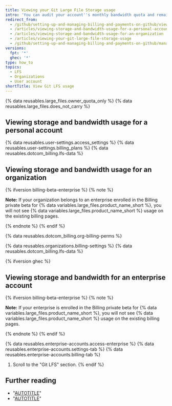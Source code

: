 ```yaml
---
title: Viewing your Git Large File Storage usage
intro: 'You can audit your account''s monthly bandwidth quota and remaining storage for {% data variables.large_files.product_name_short %}.'
redirect_from:
  - /github/setting-up-and-managing-billing-and-payments-on-github/viewing-your-git-large-file-storage-usage
  - /articles/viewing-storage-and-bandwidth-usage-for-a-personal-account
  - /articles/viewing-storage-and-bandwidth-usage-for-an-organization
  - /articles/viewing-your-git-large-file-storage-usage
  - /github/setting-up-and-managing-billing-and-payments-on-github/managing-billing-for-git-large-file-storage/viewing-your-git-large-file-storage-usage
versions:
  fpt: '*'
  ghec: '*'
type: how_to
topics:
  - LFS
  - Organizations
  - User account
shortTitle: View Git LFS usage
---
```

{% data reusables.large_files.owner_quota_only %} {% data reusables.large_files.does_not_carry %}

## Viewing storage and bandwidth usage for a personal account

{% data reusables.user-settings.access_settings %}
{% data reusables.user-settings.billing_plans %}
{% data reusables.dotcom_billing.lfs-data %}

## Viewing storage and bandwidth usage for an organization

{% ifversion billing-beta-enterprise %}
{% note %}

**Note:** If your organization belongs to an enterprise enrolled in the Billing private beta for {% data variables.large_files.product_name_short %}, you will not see {% data variables.large_files.product_name_short %} usage on the existing billing pages.

{% endnote %}
{% endif %}

{% data reusables.dotcom_billing.org-billing-perms %}

{% data reusables.organizations.billing-settings %}
{% data reusables.dotcom_billing.lfs-data %}

{% ifversion ghec %}

## Viewing storage and bandwidth for an enterprise account

{% ifversion billing-beta-enterprise %}
{% note %}

**Note:** If your enterprise is enrolled in the Billing private beta for {% data variables.large_files.product_name_short %}, you will not see {% data variables.large_files.product_name_short %} usage on the existing billing pages.

{% endnote %}
{% endif %}

{% data reusables.enterprise-accounts.access-enterprise %}
{% data reusables.enterprise-accounts.settings-tab %}
{% data reusables.enterprise-accounts.billing-tab %}
1. Scroll to the "Git LFS" section.
{% endif %}

## Further reading

- "[AUTOTITLE](/repositories/working-with-files/managing-large-files/about-storage-and-bandwidth-usage)"
- "[AUTOTITLE](/billing/managing-billing-for-git-large-file-storage/upgrading-git-large-file-storage)"
